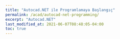 ```yaml
---
title: "Autocad.NET ile Programlamaya Başlangıç"
permalink: /acad/autocad-net-programming/
excerpt: "Autocad.NET"
last_modified_at: 2021-06-07T08:48:05-04:00
toc: true
---
```

